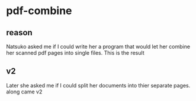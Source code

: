 # pdf-combine

## reason

Natsuko asked me if I could write her a program that would let her combine her scanned pdf pages into single files. This is the result

## v2

Later she asked me if I could split her documents into thier separate pages. along came v2

